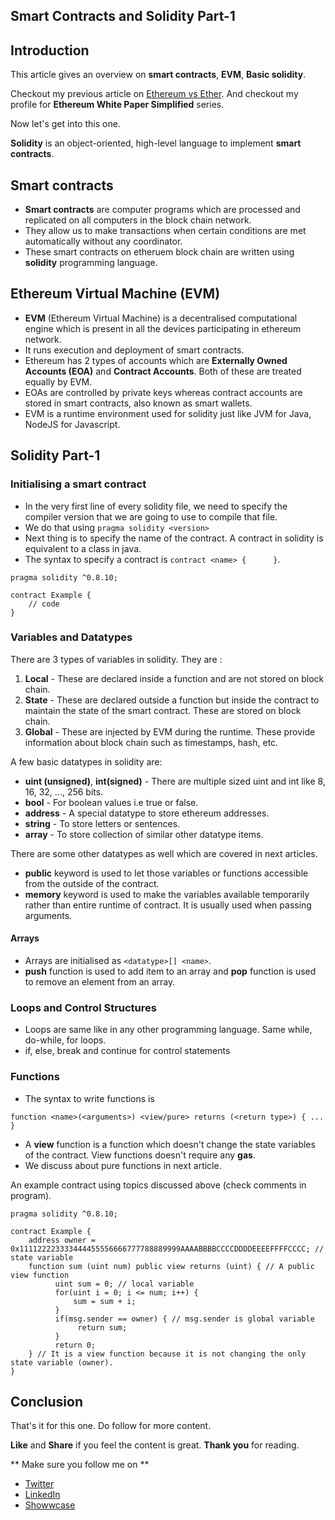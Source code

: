 ## Smart Contracts and Solidity Part-1

## Introduction

This article gives an overview on **smart contracts**, **EVM**, **Basic solidity**.

Checkout my previous article on [Ethereum vs Ether](https://vchiranjeeviak.hashnode.dev/ethereum-vs-ether). And checkout my profile for **Ethereum White Paper Simplified** series.

Now let's get into this one.

**Solidity** is an object-oriented, high-level language to implement **smart contracts**.

## Smart contracts

- **Smart contracts** are computer programs which are processed and replicated on all computers in the block chain network.
- They allow us to make transactions when certain conditions are met automatically without any coordinator.
- These smart contracts on etheruem block chain are written using **solidity** programming language.

## Ethereum Virtual Machine (EVM)

- **EVM** (Ethereum Virtual Machine) is a decentralised computational engine which is present in all the devices participating in ethereum network.
- It runs execution and deployment of smart contracts.
- Ethereum has 2 types of accounts  which are **Externally Owned Accounts (EOA)** and **Contract Accounts**. Both of these are treated equally by EVM.
- EOAs are controlled by private keys whereas contract accounts are stored in smart contracts, also known as smart wallets.
- EVM is a runtime environment used for solidity just like JVM for Java, NodeJS for Javascript.

## Solidity Part-1

### Initialising a smart contract

- In the very first line of every solidity file, we need to specify the compiler version that we are going to use to compile that file. 
- We do that using `pragma solidity <version>` 
- Next thing is to specify the name of the contract. A contract in solidity is equivalent to a class in java.
- The syntax to specify a contract is `contract <name> {      }`.

```solidity
pragma solidity ^0.8.10;

contract Example {
    // code
}
```

### Variables and Datatypes

There are 3 types of variables in solidity. They are :


1. **Local** - These are declared inside a function and are not stored on block chain.
2. **State** - These are declared outside a function but inside the contract to maintain the state of the smart contract. These are stored on block chain.
3. **Global** - These are injected by EVM during the runtime. These provide information about block chain such as timestamps, hash, etc.

A few basic datatypes in solidity are:

- **uint (unsigned)**, **int(signed)** - There are multiple sized uint and int like 8, 16, 32, ..., 256 bits.
- **bool** - For boolean values i.e true or false.
- **address** - A special datatype to store ethereum addresses.
- **string** - To store letters or sentences.
- **array** - To store collection of similar other datatype items.

There are some other datatypes as well which are covered in next articles.

- **public** keyword is used to let those variables or functions accessible from the outside of the contract.
- **memory** keyword is used to make the variables available temporarily rather than entire runtime of contract. It is usually used when passing arguments.

#### Arrays

- Arrays are initialised as `<datatype>[] <name>`.
- **push** function is used to add item to an array and **pop** function is used to remove an element from an array.  

### Loops and Control Structures

- Loops are same like in any other programming language. Same while, do-while, for loops.
- if, else, break and continue for control statements

### Functions 

- The syntax to write functions is 

`function <name>(<arguments>) <view/pure> returns (<return type>) { ... }`

- A **view** function is a function which doesn't change the state variables of the contract. View functions doesn't require any **gas**.
- We discuss about pure functions in next article.

An example contract using topics discussed above (check comments in program).

```solidity
pragma solidity ^0.8.10;

contract Example {
    address owner = 0x111122223333444455556666777788889999AAAABBBBCCCCDDDDEEEEFFFFCCCC; // state variable
    function sum (uint num) public view returns (uint) { // A public view function
          uint sum = 0; // local variable
          for(uint i = 0; i <= num; i++) {
              sum = sum + i;
          }
          if(msg.sender == owner) { // msg.sender is global variable
               return sum;
          }
          return 0;
    } // It is a view function because it is not changing the only state variable (owner).
}
```
## Conclusion

That's it for this one. Do follow for more content.

**Like** and **Share** if you feel the content is great. **Thank you** for reading.

** Make sure you follow me on **
- [Twitter](https://twitter.com/VChiranjeeviAK)
- [LinkedIn](https://www.linkedin.com/in/chiranjeevi-tirunagari-685459191/)
- [Showwcase](https://www.showwcase.com/vchiranjeeviak)